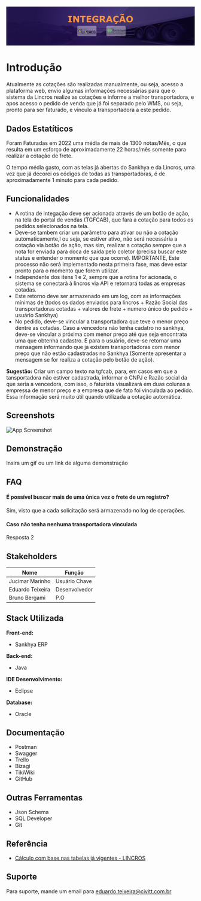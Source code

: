 
![Logo](https://github.com/EDUARDO-TEIXEIRA/Personalizacao-CIVITT/blob/c5f006321b8b2f97a2f0046babee906595bf8b5c/A%C3%A7%C3%B5es%20Java/src/br/IntegracaoLinCros/_imagensProjeto/capa-projeto.png)


# Introdução

Atualmente as cotações são realizadas manualmente, ou seja, acesso a plataforma web, envio algumas informações necessárias para que o sistema da Lincros realize as cotações e informe a melhor transportadora, e apos acesso o pedido de venda que já foi separado pelo WMS, ou seja, pronto para ser faturado, e vinculo a transportadora a este pedido.

## Dados Estatíticos
Foram Faturadas em 2022 uma média de mais de 1300 notas/Mês, o que resulta em um esforço de aproximadamente 22 horas/mês somente para realizar a cotação de frete.

O tempo média gasto, com as telas já abertas do Sankhya e da Lincros, uma vez que já decorei os códigos de todas as transportadoras, é de aproximadamente 1 minuto para cada pedido.


## Funcionalidades
- A rotina de integação deve ser acionada através de um botão de ação, na tela do portal de vendas (TGFCAB), que fara a cotação para todos os pedidos selecionados na tela.
- Deve-se tambem criar um parâmetro para ativar ou não a cotação automaticamente,l ou seja, se estiver ativo, não será necessária a cotação via botão de ação, mas sim, realizar a cotação sempre que a nota for enviada para doca de saida pelo coletor (precisa buscar este status e entender o momento que que ocorre). IMPORTANTE, Este processo não será implementado nesta primeira fase, mas deve estar pronto para o momento que forem utilizar.
- Independente dos itens 1 e 2, sempre que a rotina for acionada, o sistema se conectará à lincros via API e retornará todas as empresas cotadas.
- Este retorno deve ser armazenado em um log, com as informações mínimas de (todos os dados enviados para lincros + Razão Social das transportadoras cotadas + valores de frete + numero único do pedido + usuário Sankhya)
- No pedido, deve-se vincular a transportadora que teve o menor preço dentre as cotadas. Caso a vencedora não tenha cadatro no sankhya, deve-se vincular a próxima com menor preço até que seja encontrata uma que obtenha cadastro. E para o usuário, deve-se retornar uma mensagem informando que ja existem transportadoras com menor preço que não estão cadastradas no Sankhya (Somente apresentar a mensagem se for realiza a cotação pelo botão de ação).

**Sugestão:** Criar um campo texto na tgfcab, para, em casos em que a tansportadora não estiver cadastrada, informar o CNPJ e Razão social da que seria a vencedora, com isso, o faturista visualizará em duas colunas a empressa de menor preço e a empresa que de fato foi vinculada ao pedido. Essa informação será muito útil quando utilizada a cotação automática.

## Screenshots

![App Screenshot](https://via.placeholder.com/468x300?text=App+Screenshot+Here)


## Demonstração

Insira um gif ou um link de alguma demonstração


## FAQ

#### É possível buscar mais de uma única vez o frete de um registro?
Sim, visto que a cada solicitação será armazenado no log de operações.

#### Caso não tenha nenhuma transportadora vinculada

Resposta 2


## Stakeholders

| Nome |Função   |
| ------------ | ------------ |
| Jucimar Marinho  | Usuário Chave  |
| Eduardo Teixeira  |  Desenvolvedor |
| Bruno Bergami  | P.O  |


## Stack Utilizada
**Front-end:** 
- Sankhya ERP

**Back-end:** 
- Java

**IDE Desenvolvimento:**
- Eclipse

**Database:**
- Oracle

## Documentação
- Postman
- Swagger
- Trello
- Bizagi
- TikiWiki
- GitHub

## Outras Ferramentas

- Json Schema
- SQL Developer
- Git



## Referência
- [Cálculo com base nas tabelas já vigentes - LINCROS](https://integracao-api.lincros.com/swagger-tms/#/C%C3%A1lculo/post_v3_calculo_calcularNota)

## Suporte

Para suporte, mande um email para eduardo.teixeira@civitt.com.br

